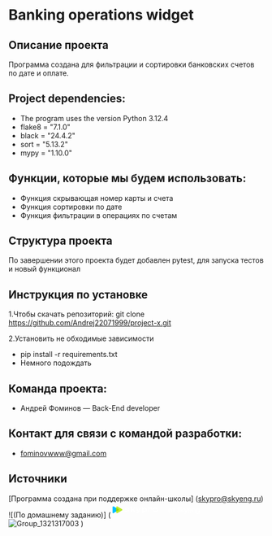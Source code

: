 # Banking operations widget
## Описание проекта
Программа создана для фильтрации и сортировки банковских счетов по дате и оплате.
## Project dependencies:
* The program uses the version Python 3.12.4
* flake8 = "7.1.0"
* black = "24.4.2"
* sort = "5.13.2"
* mypy = "1.10.0"
## Функции, которые мы будем использовать:
* Функция скрывающая номер карты и счета
* Функция сортировки по дате
* Функция фильтрации в операциях по счетам
## Структура проекта
По завершении этого проекта будет добавлен pytest, для запуска тестов и новый функционал
## Инструкция по установке
1.Чтобы скачать репозиторий:
git clone https://github.com/Andrej22071999/project-x.git

2.Установить не обходимые зависимости
* pip install -r requirements.txt
* Немного подождать
## Команда проекта:
* Андрей Фоминов — Back-End developer
## Контакт для связи с командой разработки:
* fominovwww@gmail.com
## Источники
[Программа создана при поддержке онлайн-школы] (skypro@skyeng.ru) ![(По домашнему заданию)] (<?xml version="1.0" encoding="UTF-8"?> <svg xmlns="http://www.w3.org/2000/svg" width="182" height="29" viewBox="0 0 182 29" fill="none"> <rect x="100.923" width="80.5983" height="28.0342" rx="14.0171" fill="white" fill-opacity="0.05"></rect> <path d="M113.399 18.6446C115.431 18.6446 116.945 17.1447 116.945 15.0001C116.945 12.8555 115.431 11.3557 113.399 11.3557C111.366 11.3557 109.852 12.8555 109.852 15.0001C109.852 17.1447 111.366 18.6446 113.399 18.6446ZM113.399 17.355C112.179 17.355 111.254 16.4158 111.254 15.0001C111.254 13.5844 112.179 12.6453 113.399 12.6453C114.618 12.6453 115.543 13.5844 115.543 15.0001C115.543 16.4158 114.618 17.355 113.399 17.355ZM121.094 18.5044V12.7854H123.365V11.4959H117.422V12.7854H119.693V18.5044H121.094ZM127.548 10.4306C127.548 11.8323 128.319 12.6593 129.272 13.3181L130.38 14.089C131.095 14.5796 131.627 15.1403 131.627 16.0094C131.627 16.8504 131.081 17.355 130.211 17.355C129.356 17.355 128.796 16.7382 128.796 15.743V15.0562H127.394V15.8411C127.394 17.6494 128.656 18.6446 130.211 18.6446C131.767 18.6446 133.029 17.7194 133.029 15.8411C133.029 14.4815 132.258 13.6825 131.319 13.0237L130.183 12.2107C129.497 11.7482 128.95 11.2576 128.95 10.4306C128.95 9.58953 129.455 9.14098 130.197 9.14098C130.982 9.14098 131.473 9.61756 131.473 10.6969V11.2996H132.875V10.6548C132.875 8.76252 131.697 7.85141 130.197 7.85141C128.74 7.85141 127.548 8.59431 127.548 10.4306ZM135.984 7.99158H134.583V18.5044H135.984V14.8179L139.335 18.5044H141.115L137.568 14.6917L140.862 11.4959L138.998 11.4959L135.984 14.6076V7.99158ZM145.339 19.2894L148.101 11.4959H146.699L144.681 17.369L142.648 11.4959H141.246L144.022 19.2753C143.573 20.3687 143.097 20.8873 142.214 20.8873C141.877 20.8873 141.555 20.8172 141.288 20.7331V21.9666C141.555 22.0507 141.947 22.1208 142.34 22.1208C144.064 22.1208 144.751 20.9574 145.339 19.2894ZM155.537 15.4767C155.551 15.3225 155.565 15.1683 155.565 15.0001C155.565 12.8555 154.107 11.3557 152.116 11.3557C150.126 11.3557 148.668 12.8555 148.668 15.0001C148.668 17.1447 150.126 18.6446 152.116 18.6446C153.728 18.6446 154.948 17.8456 155.382 16.4018H153.868C153.588 17.0326 153.027 17.4111 152.172 17.4111C150.995 17.4111 150.21 16.6962 150.042 15.4767H155.537ZM152.116 12.5892C153.238 12.5892 154.009 13.29 154.177 14.4675H150.056C150.224 13.29 150.981 12.5892 152.116 12.5892ZM161.885 14.6777V18.5044H163.287V14.3974C163.287 12.3369 162.151 11.3557 160.623 11.3557C159.698 11.3557 158.927 11.7902 158.493 12.6032V11.4959H157.091V18.5044H158.493V14.6777C158.493 13.29 159.138 12.5892 160.189 12.5892C161.24 12.5892 161.885 13.29 161.885 14.6777ZM168.101 18.6446C169.04 18.6446 169.853 18.196 170.4 17.4531V18.5605C170.4 19.9061 169.643 20.8593 168.353 20.8593C167.26 20.8593 166.503 20.1724 166.321 19.1211H164.905C165.157 20.9294 166.517 22.1488 168.353 22.1488C170.274 22.1488 171.801 20.6911 171.801 18.5605V11.4959H170.4V12.5471C169.853 11.8042 169.04 11.3557 168.101 11.3557C166.181 11.3557 164.737 12.8555 164.737 15.0001C164.737 17.1447 166.181 18.6446 168.101 18.6446ZM168.269 17.355C167.05 17.355 166.139 16.4158 166.139 15.0001C166.139 13.5844 167.05 12.6453 168.269 12.6453C169.489 12.6453 170.4 13.5844 170.4 15.0001C170.4 16.4158 169.489 17.355 168.269 17.355Z" fill="white"></path> <path d="M2.46829 20.0297C1.0319 20.8594 6.10352e-05 20.168 6.10352e-05 18.9382C6.10352e-05 17.629 6.10352e-05 13.7008 6.10352e-05 13.7008C6.10352e-05 13.7008 6.10352e-05 9.77258 6.10352e-05 8.46338C6.10352e-05 7.23357 1.03126 6.54216 2.46829 7.37185C4.70543 8.66376 11.4162 12.5408 11.4162 12.5408C12.3085 13.0561 12.3085 14.3448 11.4162 14.8602C11.4162 14.8608 4.70543 18.7378 2.46829 20.0297Z" fill="#00C1FF"></path> <path d="M9.85464 20.0293C8.41825 20.8589 7.38641 20.1675 7.38641 18.9377C7.38641 17.6285 7.38641 13.7003 7.38641 13.7003C7.38641 13.7003 7.38641 9.77209 7.38641 8.46289C7.38641 7.23308 8.41761 6.54167 9.85464 7.37136C12.0425 8.63511 18.6061 12.427 18.6061 12.427C19.5861 12.9929 19.5861 14.4077 18.6061 14.9737C18.6054 14.9737 12.0425 18.7655 9.85464 20.0293Z" fill="#BCEC30"></path> <mask id="mask0_18110_11854" style="mask-type:alpha" maskUnits="userSpaceOnUse" x="7" y="7" width="13" height="14"> <path d="M9.85464 20.0293C8.41825 20.8589 7.38641 20.1675 7.38641 18.9377C7.38641 17.6285 7.38641 13.7003 7.38641 13.7003C7.38641 13.7003 7.38641 9.77209 7.38641 8.46289C7.38641 7.23308 8.41761 6.54167 9.85464 7.37136C12.0425 8.63511 18.6061 12.427 18.6061 12.427C19.5861 12.9929 19.5861 14.4077 18.6061 14.9737C18.6054 14.9737 12.0425 18.7655 9.85464 20.0293Z" fill="#6FE4FF"></path> </mask> <g mask="url(#mask0_18110_11854)"> <g filter="url(#filter0_f_18110_11854)"> <path d="M2.46841 20.03C1.03202 20.8597 0.000183105 20.1683 0.000183105 18.9385C0.000183105 17.6293 0.000183105 13.701 0.000183105 13.701C0.000183105 13.701 0.000183105 9.77282 0.000183105 8.46363C0.000183105 7.23382 1.03138 6.54241 2.46841 7.3721C4.70556 8.66401 11.4164 12.541 11.4164 12.541C12.3087 13.0564 12.3087 14.3451 11.4164 14.8604C11.4164 14.8611 4.70556 18.7381 2.46841 20.03Z" fill="#99D100"></path> </g> </g> <path d="M24.1428 16.0382L24.3931 15.4684C24.5637 15.081 24.8708 14.9784 25.2575 15.2633C25.9968 15.8103 27.2138 16.2091 28.8403 16.2091C30.2279 16.2091 30.8193 15.8559 30.8193 15.4342C30.8193 14.9556 30.3302 14.8303 29.5227 14.7277L27.6801 14.4884C25.4622 14.1921 24.3476 13.3944 24.3476 12.0042C24.3476 10.5113 25.5646 9.32617 28.3853 9.32617C29.9549 9.32617 30.9672 9.56548 31.6269 9.81618C32.3548 10.1011 32.4572 10.3404 32.4572 10.933V11.7079C32.4572 12.1865 32.2866 12.346 31.8202 12.346H31.297C30.8193 12.346 30.6601 12.1751 30.6601 11.7079V11.4572C30.353 11.3546 29.5909 11.2065 28.7038 11.2065C27.1455 11.2065 26.3949 11.4913 26.3949 11.97C26.3949 12.3232 26.8498 12.5284 27.6801 12.6423L29.4886 12.8816C31.6724 13.1551 32.8325 13.8161 32.8325 15.4115C32.8325 17.0296 31.297 18.0666 28.5559 18.0666C26.5427 18.0666 24.9276 17.4285 24.2793 16.8359C24.0518 16.608 24.0177 16.3231 24.1428 16.0382Z" fill="white"></path> <path d="M44.1142 17.9294H43.1815C42.7266 17.9294 42.5787 17.861 42.3512 17.5192L40.5996 14.9323C40.3494 14.5791 40.1561 14.4879 39.6329 14.4879H37.8813V17.2912C37.8813 17.7699 37.7107 17.9294 37.2443 17.9294H36.5733C36.0956 17.9294 35.9363 17.7585 35.9363 17.2912V8.88125H35.3108C34.8331 8.88125 34.6738 8.71032 34.6738 8.2431V7.67331C34.6738 7.1947 34.8444 7.03516 35.3108 7.03516H37.2557C37.7334 7.03516 37.8927 7.20609 37.8927 7.67331V12.5962H39.4623C39.9855 12.5962 40.1674 12.5165 40.429 12.1518L41.8963 9.88407C42.1351 9.5308 42.283 9.46243 42.7379 9.46243H43.6706C44.1824 9.46243 44.2734 9.87267 43.9891 10.2943L42.3512 12.7786C42.1806 13.0179 41.9759 13.2686 41.7825 13.4737C41.9873 13.6446 42.2716 13.9295 42.3854 14.1005L44.4327 17.1203C44.717 17.5192 44.6146 17.9294 44.1142 17.9294Z" fill="white"></path> <path d="M47.4425 19.479V18.9206C47.4425 18.442 47.6131 18.2825 48.0794 18.2825H48.887C49.376 18.2825 49.6149 18.1799 49.7969 17.7925L49.8992 17.5759L46.0321 10.2485C45.7933 9.80411 45.9866 9.47363 46.4871 9.47363H47.3629C47.8178 9.47363 48.0225 9.5534 48.1932 9.88388L49.8083 13.2114C50.1836 13.9749 50.6044 14.8524 50.9343 15.6159C51.2755 14.8752 51.6622 14.0205 52.0262 13.2798L53.6754 9.88388C53.8233 9.5648 54.0507 9.47363 54.5057 9.47363H55.3815C55.8933 9.47363 56.0753 9.8155 55.8364 10.2485L51.4347 18.6243C50.9229 19.593 50.3428 20.1286 49.0235 20.1286H48.0567C47.6017 20.1286 47.4425 19.9576 47.4425 19.479Z" fill="white"></path> <path d="M67.7301 13.7021C67.7301 16.3915 65.7397 18.0666 63.0554 18.0666C61.8953 18.0666 61.0081 17.7817 60.3826 17.4285V19.7304C60.3826 20.209 60.2119 20.3686 59.7456 20.3686H59.0746C58.5969 20.3686 58.4376 20.1976 58.4376 19.7304V11.3204H57.8121C57.3343 11.3204 57.1751 11.1495 57.1751 10.6823V10.1125C57.1751 9.63385 57.3457 9.47432 57.8121 9.47432H59.4499C59.9276 9.47432 60.0868 9.64525 60.0868 10.1125V10.1581C60.7238 9.73642 61.6906 9.32617 63.0554 9.32617C65.7397 9.33757 67.7301 11.0127 67.7301 13.7021ZM65.7056 13.7021C65.7056 12.1295 64.443 11.252 62.8734 11.252C61.7474 11.252 60.8261 11.7307 60.3939 12.1181V15.2975C60.8375 15.6849 61.7474 16.1636 62.8734 16.1636C64.443 16.1522 65.7056 15.2747 65.7056 13.7021Z" fill="white"></path> <path d="M78.3273 13.041C78.3273 13.5196 78.1567 13.6791 77.6903 13.6791H77.0193C76.5416 13.6791 76.3823 13.5424 76.3823 13.041C76.3823 11.7875 75.9046 11.2291 74.7672 11.2291C73.6867 11.2291 72.7882 11.9014 72.2877 12.7219V17.2916C72.2877 17.7702 72.1171 17.9297 71.6508 17.9297H70.9797C70.502 17.9297 70.3428 17.7588 70.3428 17.2916V11.3202H69.7172C69.2395 11.3202 69.0803 11.1493 69.0803 10.6821V10.1123C69.0803 9.63369 69.2509 9.47415 69.7172 9.47415H71.355C71.8328 9.47415 71.992 9.64508 71.992 10.1123V10.6593C72.5948 9.98695 73.5161 9.3374 75.0857 9.3374C77.3832 9.3374 78.3273 10.7049 78.3273 13.041Z" fill="white"></path> <path d="M79.5344 13.7019C79.5344 11.1949 81.65 9.3374 84.4593 9.3374C87.2459 9.3374 89.3501 11.1949 89.3501 13.7019C89.3501 16.2204 87.2346 18.0779 84.4593 18.0779C81.65 18.0779 79.5344 16.2204 79.5344 13.7019ZM87.4166 13.7019C87.4166 12.2433 86.1313 11.1835 84.4593 11.1835C82.7532 11.1835 81.468 12.2547 81.468 13.7019C81.468 15.172 82.7532 16.2432 84.4593 16.2432C86.1427 16.2432 87.4166 15.172 87.4166 13.7019Z" fill="white"></path> <defs> <filter id="filter0_f_18110_11854" x="-1.02393" y="5.9854" width="14.1336" height="15.4313" filterUnits="userSpaceOnUse" color-interpolation-filters="sRGB"> <feFlood flood-opacity="0" result="BackgroundImageFix"></feFlood> <feBlend mode="normal" in="SourceGraphic" in2="BackgroundImageFix" result="shape"></feBlend> <feGaussianBlur stdDeviation="0.512059" result="effect1_foregroundBlur_18110_11854"></feGaussianBlur> </filter> </defs> </svg> ![Group_1321317003](https://github.com/Andrej22071999/poetry_dz/assets/174843439/b08a22aa-61c0-4545-8380-fab9174dd809)
) 



